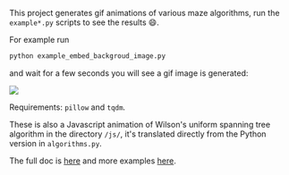 This project generates gif animations of various maze algorithms, run the `example*.py` scripts to see the results :smile:.

For example run

```bash
python example_embed_backgroud_image.py
```

and wait for a few seconds you will see a gif image is generated:

<img style="margin:0px auto;display:block" src="https://neozhaoliang.github.io/gifmaze/wilson-bfs.gif"/>

Requirements: `pillow` and `tqdm`.

These is also a Javascript animation of Wilson's uniform spanning tree algorithm in the directory `/js/`, it's translated directly from the Python version in `algorithms.py`.

The full doc is [here](https://neozhaoliang.github.io/gifmaze/) and more examples [here](https://imgur.com/a/VsZmuKr).
